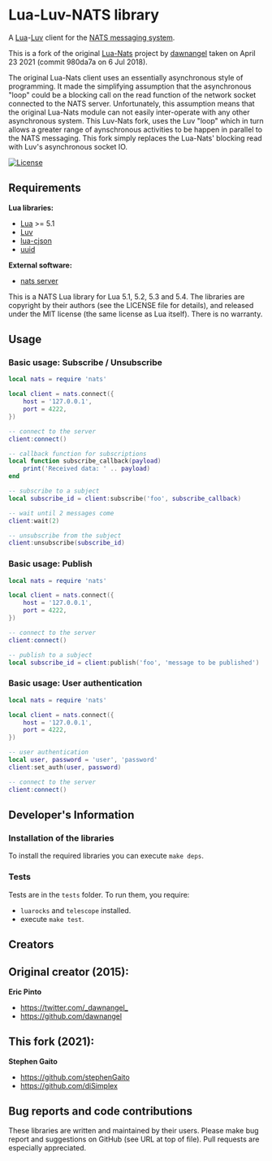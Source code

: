# Lua-Luv-NATS library

A [Lua](https://www.lua.org/)-[Luv](https://github.com/luvit/luv) client 
for the [NATS messaging system](https://nats.io). 

This is a fork of the original 
[Lua-Nats](https://github.com/DawnAngel/lua-nats) project by 
[dawnangel][github] taken on April 23 2021 (commit 980da7a on 6 Jul 2018). 

The original Lua-Nats client uses an essentially asynchronous style of 
programming. It made the simplifying assumption that the asynchronous 
"loop" could be a blocking call on the read function of the network socket 
connected to the NATS server. Unfortunately, this assumption means that 
the original Lua-Nats module can not easily inter-operate with any other 
asynchronous system. This Luv-Nats fork, uses the Luv "loop" which in turn 
allows a greater range of aynschronous activities to be happen in parallel 
to the NATS messaging. This fork simply replaces the Lua-Nats' blocking 
read with Luv's asynchronous socket IO. 

[github]: http://github.com/dawnangel/ "Github repositories"

[![License](http://img.shields.io/:license-mit-blue.svg)](http://mit-license.org)

## Requirements

**Lua libraries:**

* [Lua](https://www.lua.org/) >= 5.1
* [Luv](https://github.com/luvit/luv)
* [lua-cjson](https://github.com/mpx/lua-cjson)
* [uuid](https://github.com/Tieske/uuid)

**External software:**

* [nats server](https://github.com/nats-io/nats-server)

This is a NATS Lua library for Lua 5.1, 5.2, 5.3 and 5.4. The libraries 
are copyright by their authors (see the LICENSE file for details), and 
released under the MIT license (the same license as Lua itself). There is 
no warranty. 

## Usage

### Basic usage: Subscribe / Unsubscribe

```lua
local nats = require 'nats'

local client = nats.connect({
    host = '127.0.0.1',
    port = 4222,
})

-- connect to the server
client:connect()

-- callback function for subscriptions
local function subscribe_callback(payload)
    print('Received data: ' .. payload)
end

-- subscribe to a subject
local subscribe_id = client:subscribe('foo', subscribe_callback)

-- wait until 2 messages come
client:wait(2)

-- unsubscribe from the subject
client:unsubscribe(subscribe_id)
```

### Basic usage: Publish

```lua
local nats = require 'nats'

local client = nats.connect({
    host = '127.0.0.1',
    port = 4222,
})

-- connect to the server
client:connect()

-- publish to a subject
local subscribe_id = client:publish('foo', 'message to be published')
```

### Basic usage: User authentication

```lua
local nats = require 'nats'

local client = nats.connect({
    host = '127.0.0.1',
    port = 4222,
})

-- user authentication
local user, password = 'user', 'password'
client:set_auth(user, password)

-- connect to the server
client:connect()
```

## Developer's Information

### Installation of the libraries

To install the required libraries you can execute `make deps`.

### Tests

Tests are in the `tests` folder.
To run them, you require:

- `luarocks` and `telescope` installed.
- execute `make test`.

## Creators

## Original creator (2015): 

**Eric Pinto**

- <https://twitter.com/_dawnangel_>
- <https://github.com/dawnangel>

## This fork (2021):

**Stephen Gaito**

- <https://github.com/stephenGaito>
- <https://github.com/diSimplex>

## Bug reports and code contributions

These libraries are written and maintained by their users. Please make
bug report and suggestions on GitHub (see URL at top of file). Pull
requests are especially appreciated.
